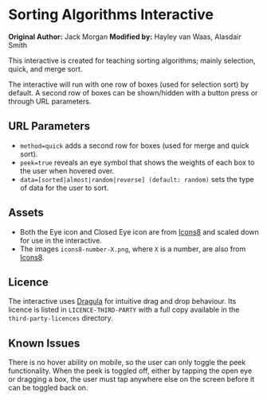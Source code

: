 # Sorting Algorithms Interactive

**Original Author:** Jack Morgan
**Modified by:** Hayley van Waas, Alasdair Smith

This interactive is created for teaching sorting algorithms; mainly selection, quick, and merge sort.

The interactive will run with one row of boxes (used for selection sort) by default.
A second row of boxes can be shown/hidden with a button press or through URL parameters.

## URL Parameters

- `method=quick` adds a second row for boxes (used for merge and quick sort).
- `peek=true` reveals an eye symbol that shows the weights of each box to the user when hovered over.
- `data=[sorted|almost|random|reverse] (default: random)` sets the type of data for the user to sort.

## Assets

- Both the Eye icon and Closed Eye icon are from [Icons8](https://icons8.com) and scaled down for use in the interactive.
- The images `icons8-number-X.png`, where `X` is a number, are also from [Icons8](https://icons8.com).

## Licence

The interactive uses [Dragula](https://github.com/bevacqua/dragula) for intuitive drag and drop behaviour.
Its licence is listed in `LICENCE-THIRD-PARTY` with a full copy available in the `third-party-licences` directory.

## Known Issues

There is no hover ability on mobile, so the user can only toggle the peek functionality.
When the peek is toggled off, either by tapping the open eye or dragging a box, the user must tap anywhere else on the screen before it can be toggled back on.

